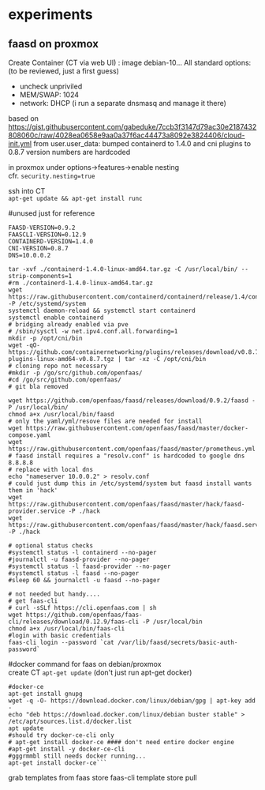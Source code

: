 # experiments

## faasd on proxmox
Create Container (CT via web UI) : image debian-10...
All standard options: (to be reviewed, just a first guess)
- uncheck unpriviled
- MEM/SWAP: 1024
- network: DHCP (i run a separate dnsmasq and manage it there)

based on https://gist.githubusercontent.com/gabeduke/7ccb3f3147d79ac30e2187432808060c/raw/4028ea0658e9aa0a37f6ac44473a8092e3824406/cloud-init.yml
from user.user_data: bumped containerd to 1.4.0 and cni plugins to 0.8.7
version numbers are hardcoded

in proxmox under options->features->enable nesting\
cfr. ```security.nesting=true```

ssh into CT\
```apt-get update && apt-get install runc```

#unused just for reference
```
FAASD-VERSION=0.9.2
FAASCLI-VERSION=0.12.9
CONTAINERD-VERSION=1.4.0
CNI-VERSION=0.8.7
DNS=10.0.0.2
```

```wget https://github.com/containerd/containerd/releases/download/v1.4.0/containerd-1.4.0-linux-amd64.tar.gz
tar -xvf ./containerd-1.4.0-linux-amd64.tar.gz -C /usr/local/bin/ --strip-components=1
#rm ./containerd-1.4.0-linux-amd64.tar.gz
wget https://raw.githubusercontent.com/containerd/containerd/release/1.4/containerd.service -P /etc/systemd/system
systemctl daemon-reload && systemctl start containerd
systemctl enable containerd
# bridging already enabled via pve
# /sbin/sysctl -w net.ipv4.conf.all.forwarding=1
mkdir -p /opt/cni/bin
wget -qO- https://github.com/containernetworking/plugins/releases/download/v0.8.7/cni-plugins-linux-amd64-v0.8.7.tgz | tar -xz -C /opt/cni/bin
# cloning repo not necessary 
#mkdir -p /go/src/github.com/openfaas/
#cd /go/src/github.com/openfaas/
# git bla removed

wget https://github.com/openfaas/faasd/releases/download/0.9.2/faasd -P /usr/local/bin/
chmod a+x /usr/local/bin/faasd
# only the yaml/yml/resove files are needed for install
wget https://raw.githubusercontent.com/openfaas/faasd/master/docker-compose.yaml
wget https://raw.githubusercontent.com/openfaas/faasd/master/prometheus.yml
# faasd install requires a "resolv.conf" is hardcoded to google dns 8.8.8.8
# replace with local dns
echo "nameserver 10.0.0.2" > resolv.conf
# could just dump this in /etc/systemd/system but faasd install wants them in 'hack'
wget https://raw.githubusercontent.com/openfaas/faasd/master/hack/faasd-provider.service -P ./hack
wget https://raw.githubusercontent.com/openfaas/faasd/master/hack/faasd.service -P ./hack

# optional status checks
#systemctl status -l containerd --no-pager
#journalctl -u faasd-provider --no-pager
#systemctl status -l faasd-provider --no-pager
#systemctl status -l faasd --no-pager
#sleep 60 && journalctl -u faasd --no-pager

# not needed but handy....
# get faas-cli 
# curl -sSLf https://cli.openfaas.com | sh
wget https://github.com/openfaas/faas-cli/releases/download/0.12.9/faas-cli -P /usr/local/bin
chmod a+x /usr/local/bin/faas-cli
#login with basic credentials 
faas-cli login --password `cat /var/lib/faasd/secrets/basic-auth-password`
```


#docker command for faas on debian/proxmox\
create CT
```apt-get update``` 
(don't just run apt-get docker)

```
#docker-ce
apt-get install gnupg
wget -q -O- https://download.docker.com/linux/debian/gpg | apt-key add -
echo "deb https://download.docker.com/linux/debian buster stable" > /etc/apt/sources.list.d/docker.list
apt update
#should try docker-ce-cli only
# apt-get install docker-ce #### don't need entire docker engine
#apt-get install -y docker-ce-cli
#gggrmmbl still needs docker running...
apt-get install docker-ce```
```

grab templates from faas store
faas-cli template store pull
